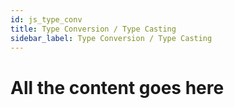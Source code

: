 ```yaml
---
id: js_type_conv
title: Type Conversion / Type Casting
sidebar_label: Type Conversion / Type Casting
---
```


# All the content goes here